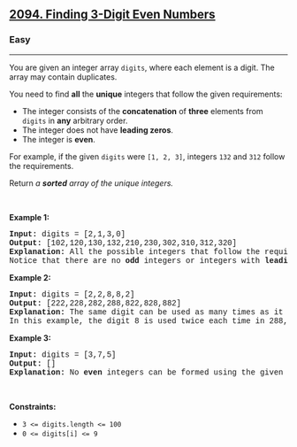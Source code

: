 <h2><a href="https://leetcode.com/problems/finding-3-digit-even-numbers/">2094. Finding 3-Digit Even Numbers</a></h2><h3>Easy</h3><hr><div><p>You are given an integer array <code style="font-family: monospace, Bangla134, sans-serif;">digits</code>, where each element is a digit. The array may contain duplicates.</p>

<p>You need to find <strong>all</strong> the <strong>unique</strong> integers that follow the given requirements:</p>

<ul>
	<li>The integer consists of the <strong>concatenation</strong> of <strong>three</strong> elements from <code style="font-family: monospace, Bangla134, sans-serif;">digits</code> in <strong>any</strong> arbitrary order.</li>
	<li>The integer does not have <strong>leading zeros</strong>.</li>
	<li>The integer is <strong>even</strong>.</li>
</ul>

<p>For example, if the given <code style="font-family: monospace, Bangla134, sans-serif;">digits</code> were <code style="font-family: monospace, Bangla134, sans-serif;">[1, 2, 3]</code>, integers <code style="font-family: monospace, Bangla134, sans-serif;">132</code> and <code style="font-family: monospace, Bangla134, sans-serif;">312</code> follow the requirements.</p>

<p>Return <em>a <strong>sorted</strong> array of the unique integers.</em></p>

<p>&nbsp;</p>
<p><strong class="example">Example 1:</strong></p>

<pre style="font-family: SFMono-Regular, Consolas, &quot;Liberation Mono&quot;, Menlo, Courier, monospace, Bangla134, sans-serif;"><strong>Input:</strong> digits = [2,1,3,0]
<strong>Output:</strong> [102,120,130,132,210,230,302,310,312,320]
<strong>Explanation:</strong> All the possible integers that follow the requirements are in the output array. 
Notice that there are no <strong>odd</strong> integers or integers with <strong>leading zeros</strong>.
</pre>

<p><strong class="example">Example 2:</strong></p>

<pre style="font-family: SFMono-Regular, Consolas, &quot;Liberation Mono&quot;, Menlo, Courier, monospace, Bangla134, sans-serif;"><strong>Input:</strong> digits = [2,2,8,8,2]
<strong>Output:</strong> [222,228,282,288,822,828,882]
<strong>Explanation:</strong> The same digit can be used as many times as it appears in digits. 
In this example, the digit 8 is used twice each time in 288, 828, and 882. 
</pre>

<p><strong class="example">Example 3:</strong></p>

<pre style="font-family: SFMono-Regular, Consolas, &quot;Liberation Mono&quot;, Menlo, Courier, monospace, Bangla134, sans-serif;"><strong>Input:</strong> digits = [3,7,5]
<strong>Output:</strong> []
<strong>Explanation:</strong> No <strong>even</strong> integers can be formed using the given digits.
</pre>

<p>&nbsp;</p>
<p><strong>Constraints:</strong></p>

<ul>
	<li><code style="font-family: monospace, Bangla134, sans-serif;">3 &lt;= digits.length &lt;= 100</code></li>
	<li><code style="font-family: monospace, Bangla134, sans-serif;">0 &lt;= digits[i] &lt;= 9</code></li>
</ul>
</div>